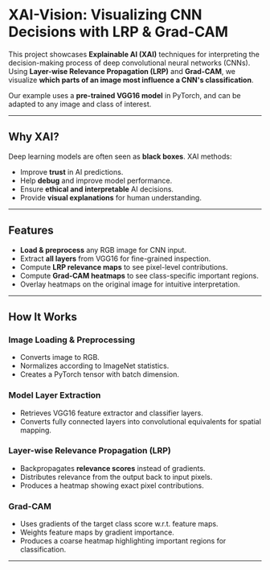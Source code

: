 
# XAI-Vision: Visualizing CNN Decisions with LRP & Grad-CAM

This project showcases **Explainable AI (XAI)** techniques for interpreting the decision-making process of deep convolutional neural networks (CNNs).  
Using **Layer-wise Relevance Propagation (LRP)** and **Grad-CAM**, we visualize **which parts of an image most influence a CNN's classification**.

Our example uses a **pre-trained VGG16 model** in PyTorch, and can be adapted to any image and class of interest.

---

## Why XAI?

Deep learning models are often seen as **black boxes**. XAI methods:
- Improve **trust** in AI predictions.
- Help **debug** and improve model performance.
- Ensure **ethical and interpretable** AI decisions.
- Provide **visual explanations** for human understanding.

---

## Features

- **Load & preprocess** any RGB image for CNN input.
- Extract **all layers** from VGG16 for fine-grained inspection.
- Compute **LRP relevance maps** to see pixel-level contributions.
- Compute **Grad-CAM heatmaps** to see class-specific important regions.
- Overlay heatmaps on the original image for intuitive interpretation.

---

## How It Works

### **Image Loading & Preprocessing**
- Converts image to RGB.
- Normalizes according to ImageNet statistics.
- Creates a PyTorch tensor with batch dimension.

### **Model Layer Extraction**
- Retrieves VGG16 feature extractor and classifier layers.
- Converts fully connected layers into convolutional equivalents for spatial mapping.

### **Layer-wise Relevance Propagation (LRP)**
- Backpropagates **relevance scores** instead of gradients.
- Distributes relevance from the output back to input pixels.
- Produces a heatmap showing exact pixel contributions.

### **Grad-CAM**
- Uses gradients of the target class score w.r.t. feature maps.
- Weights feature maps by gradient importance.
- Produces a coarse heatmap highlighting important regions for classification.

---

